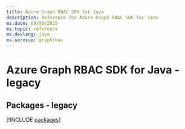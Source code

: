 ```yaml
---
title: Azure Graph RBAC SDK for Java
description: Reference for Azure Graph RBAC SDK for Java
ms.date: 09/09/2025
ms.topic: reference
ms.devlang: java
ms.service: graphrbac
---
```

# Azure Graph RBAC SDK for Java - legacy
## Packages - legacy
[!INCLUDE [packages](graph-rbac-index.md)]